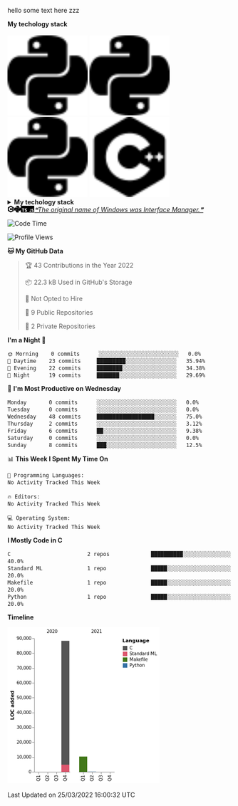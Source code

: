 hello some text here zzz
  <summary><b>My techology stack</b></summary>

  <br />
  <img height="180em" src="https://github.com/SHARKKK7/SHARKKK7/blob/main/src/python.svg" />
  <img height="180em" src="https://github.com/SHARKKK7/SHARKKK7/blob/main/src/python.svg" />
  <img height="180em" src="https://github.com/SHARKKK7/SHARKKK7/blob/main/src/python.svg" />
  <img height="180em" src="https://github.com/SHARKKK7/SHARKKK7/blob/main/src/cplusplus.svg"/>

<details>	
  <summary><b>My techology stack</b></summary>

  <br />
  <img height="180em" src="https://github.com/SHARKKK7/SHARKKK7/blob/main/src/python.svg" />
  <img height="180em" src="https://github.com/SHARKKK7/SHARKKK7/blob/main/src/python.svg" />
  <img height="180em" src="https://github.com/SHARKKK7/SHARKKK7/blob/main/src/python.svg" />
  <img height="180em" src="https://github.com/SHARKKK7/SHARKKK7/blob/main/src/cplusplus.svg"/>
</details>

<st>
 <img align="left" width="3%" height="3%" src="https://github.com/SHARKKK7/SHARKKK7/blob/main/src/cplusplus.svg" />
 <img align="left" width="3%" height="3%" src="https://github.com/SHARKKK7/SHARKKK7/blob/main/src/python.svg"    />
 <img align="left" width="3%" height="3%" src="https://github.com/SHARKKK7/SHARKKK7/blob/main/src/typescript.svg" />
 <img align="left" width="3%" height="3%" src="https://github.com/SHARKKK7/SHARKKK7/blob/main/src/javascript.svg"    />
</st>



<a href='https://github.com/marketplace/actions/quote-readme'>
<!--STARTS_HERE_QUOTE_README-->
<i>❝The original name of Windows was Interface Manager.❞</i>
<!--ENDS_HERE_QUOTE_README-->
</a>





<!--START_SECTION:waka-->
![Code Time](http://img.shields.io/badge/Code%20Time-3%20mins-blue)

![Profile Views](http://img.shields.io/badge/Profile%20Views-482-blue)

**🐱 My GitHub Data** 

> 🏆 43 Contributions in the Year 2022
 > 
> 📦 22.3 kB Used in GitHub's Storage 
 > 
> 🚫 Not Opted to Hire
 > 
> 📜 9 Public Repositories 
 > 
> 🔑 2 Private Repositories  
 > 
**I'm a Night 🦉** 

```text
🌞 Morning    0 commits      ░░░░░░░░░░░░░░░░░░░░░░░░░   0.0% 
🌆 Daytime    23 commits     █████████░░░░░░░░░░░░░░░░   35.94% 
🌃 Evening    22 commits     ████████░░░░░░░░░░░░░░░░░   34.38% 
🌙 Night      19 commits     ███████░░░░░░░░░░░░░░░░░░   29.69%

```
📅 **I'm Most Productive on Wednesday** 

```text
Monday       0 commits      ░░░░░░░░░░░░░░░░░░░░░░░░░   0.0% 
Tuesday      0 commits      ░░░░░░░░░░░░░░░░░░░░░░░░░   0.0% 
Wednesday    48 commits     ██████████████████░░░░░░░   75.0% 
Thursday     2 commits      ░░░░░░░░░░░░░░░░░░░░░░░░░   3.12% 
Friday       6 commits      ██░░░░░░░░░░░░░░░░░░░░░░░   9.38% 
Saturday     0 commits      ░░░░░░░░░░░░░░░░░░░░░░░░░   0.0% 
Sunday       8 commits      ███░░░░░░░░░░░░░░░░░░░░░░   12.5%

```


📊 **This Week I Spent My Time On** 

```text
💬 Programming Languages: 
No Activity Tracked This Week

🔥 Editors: 
No Activity Tracked This Week

💻 Operating System: 
No Activity Tracked This Week

```

**I Mostly Code in C** 

```text
C                        2 repos             ██████████░░░░░░░░░░░░░░░   40.0% 
Standard ML              1 repo              █████░░░░░░░░░░░░░░░░░░░░   20.0% 
Makefile                 1 repo              █████░░░░░░░░░░░░░░░░░░░░   20.0% 
Python                   1 repo              █████░░░░░░░░░░░░░░░░░░░░   20.0%

```


**Timeline**

![Chart not found](https://raw.githubusercontent.com/SHARKKK7/SHARKKK7/main/charts/bar_graph.png) 


 Last Updated on 25/03/2022 16:00:32 UTC
<!--END_SECTION:waka-->
